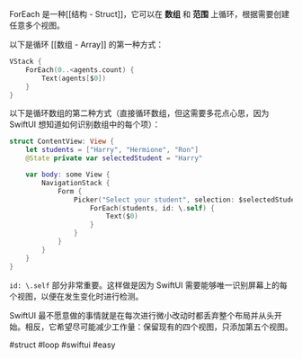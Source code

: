 ForEach 是一种[[结构 - Struct]]，它可以在 **数组** 和 **范围** 上循环，根据需要创建任意多个视图。

以下是循环 [[数组 - Array]] 的第一种方式：

```swift
VStack {
    ForEach(0..<agents.count) {
        Text(agents[$0])
    }
}
```

以下是循环数组的第二种方式（直接循环数组，但这需要多花点心思，因为 SwiftUI 想知道如何识别数组中的每个项）：

```swift
struct ContentView: View {
    let students = ["Harry", "Hermione", "Ron"]
    @State private var selectedStudent = "Harry"

    var body: some View {
        NavigationStack {
            Form {
                Picker("Select your student", selection: $selectedStudent) {
                    ForEach(students, id: \.self) {
                        Text($0)
                    }
                }
            }
        }
    }
}
```

`id: \.self` 部分非常重要。这样做是因为 SwiftUI 需要能够唯一识别屏幕上的每个视图，以便在发生变化时进行检测。

SwiftUI 最不愿意做的事情就是在每次进行微小改动时都丢弃整个布局并从头开始。相反，它希望尽可能减少工作量：保留现有的四个视图，只添加第五个视图。

#struct #loop #swiftui #easy 